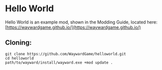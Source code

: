 # Hello World

Hello World is an example mod, shown in the Modding Guide, located here: [https://waywardgame.github.io/](https://waywardgame.github.io/)

## Cloning:
```
git clone https://github.com/WaywardGame/helloworld.git
cd helloworld
path/to/wayward/install/wayward.exe +mod update .
```
